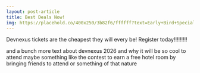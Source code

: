 ```yaml
---
layout: post-article
title: Best Deals Now!
img: https://placehold.co/400x250/3b82f6/ffffff?text=Early+Bird+Special
---
```

Devnexus tickets are the cheapest they will every be!
Register today!!!!!!!!!

and a bunch more text about devnexus 2026 and why it will be so cool to attend
maybe something like the contest to earn a free hotel room by bringing friends to attend or something of that nature